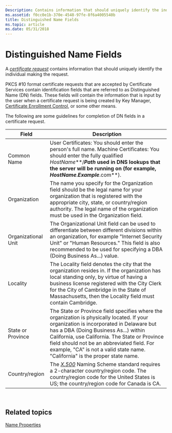 ```yaml
---
Description: Contains information that should uniquely identify the individual making the request.
ms.assetid: f0cc0e1b-370e-4548-97fe-8f6a4005540b
title: Distinguished Name Fields
ms.topic: article
ms.date: 05/31/2018
---
```


# Distinguished Name Fields

A [*certificate request*](https://msdn.microsoft.com/library/ms721572(v=VS.85).aspx) contains information that should uniquely identify the individual making the request.

PKCS \#10 format certificate requests that are accepted by Certificate Services contain identification fields that are referred to as Distinguished Name (DN) fields. These fields will contain the information that is input by the user when a certificate request is being created by Key Manager, [Certificate Enrollment Control](certificate-enrollment-control.md), or some other means.

The following are some guidelines for completion of DN fields in a certificate request.



| Field               | Description                                                                                                                                                                                                                                                                                                                                                      |
|---------------------|------------------------------------------------------------------------------------------------------------------------------------------------------------------------------------------------------------------------------------------------------------------------------------------------------------------------------------------------------------------|
| Common Name         | User Certificates: You should enter the person's full name. Machine Certificates: You should enter the fully qualified *HostName***/***Path* used in DNS lookups that the server will be running on (for example, *HostName***.***Example***.com**).<br/>                                                                                                  |
| Organization        | The name you specify for the Organization field should be the legal name for your organization that is registered with the appropriate city, state, or country/region authority. The legal name of the organization must be used in the Organization field.                                                                                                      |
| Organizational Unit | The Organizational Unit field can be used to differentiate between different divisions within an organization, for example "Internet Security Unit" or "Human Resources." This field is also recommended to be used for specifying a DBA (Doing Business As...) value.                                                                                           |
| Locality            | The Locality field denotes the city that the organization resides in. If the organization has local standing only, by virtue of having a business license registered with the City Clerk for the City of Cambridge in the State of Massachusetts, then the Locality field must contain Cambridge.                                                                |
| State or Province   | The State or Province field specifies where the organization is physically located. If your organization is incorporated in Delaware but has a DBA (Doing Business As...) within California, use California. The State or Province field should not be an abbreviated field. For example, "CA" is not a valid state name. "California" is the proper state name. |
| Country/region      | The [*X.500*](https://msdn.microsoft.com/library/ms721636(v=VS.85).aspx) Naming Scheme standard requires a 2-character country/region code. The country/region code for the United States is US; the country/region code for Canada is CA.                                                                                                                          |



 

## Related topics

<dl> <dt>

[Name Properties](name-properties.md)
</dt> </dl>

 

 




